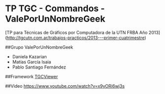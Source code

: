 # TP TGC - Commandos - ValePorUnNombreGeek 

[TP para Técnicas de Gráficos por Computadora de la UTN FRBA Año 2013] (http://tgcutn.com.ar/trabajos-practicos/2013---primer-cuatrimestre) 

##Grupo ValePorUnNombreGeek   

- Daniela Kazarian
- Matías García Isaia
- Pablo Santiago Fernández


##Framework
[TGCViewer](https://github.com/tgc-utn/tgc-viewer)

##Video
https://www.youtube.com/watch?v=x9yORi6wj3s
